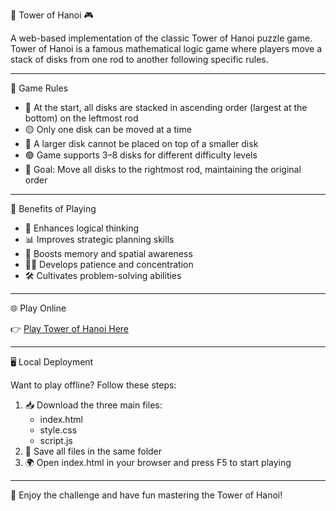 🏰 Tower of Hanoi 🎮

A web-based implementation of the classic Tower of Hanoi puzzle game. Tower of Hanoi is a famous mathematical logic game where players move a stack of disks from one rod to another following specific rules.

---

📜 Game Rules

- 🔵 At the start, all disks are stacked in ascending order (largest at the bottom) on the leftmost rod
- 🟡 Only one disk can be moved at a time
- 🔴 A larger disk cannot be placed on top of a smaller disk
- 🟢 Game supports 3–8 disks for different difficulty levels
- 🎯 Goal: Move all disks to the rightmost rod, maintaining the original order

---

🎯 Benefits of Playing

- 🧠 Enhances logical thinking
- 📊 Improves strategic planning skills
- 🧩 Boosts memory and spatial awareness
- 🧘‍♂ Develops patience and concentration
- 🛠 Cultivates problem-solving abilities

---

🌐 Play Online

👉 [Play Tower of Hanoi Here](https://tower-of-hanoi.pages.dev/)

---

🖥 Local Deployment

Want to play offline? Follow these steps:

1. 📥 Download the three main files:
   - index.html
   - style.css
   - script.js
2. 💾 Save all files in the same folder
3. 🌍 Open index.html in your browser and press F5 to start playing

---

🎉 Enjoy the challenge and have fun mastering the Tower of Hanoi!
```

